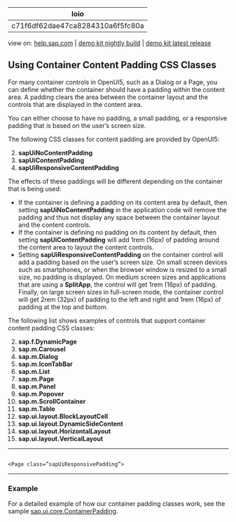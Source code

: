 | loio |
| -----|
| c71f6df62dae47ca8284310a6f5fc80a |

<div id="loio">

view on: [help.sap.com](https://help.sap.com/viewer/DRAFT/3237636b137e43519a20ad5513c49ccb/latest/en-US/c71f6df62dae47ca8284310a6f5fc80a.html) | [demo kit nightly build](https://openui5nightly.hana.ondemand.com/#/topic/c71f6df62dae47ca8284310a6f5fc80a) | [demo kit latest release](https://openui5.hana.ondemand.com/#/topic/c71f6df62dae47ca8284310a6f5fc80a)</div>
<!-- loioc71f6df62dae47ca8284310a6f5fc80a -->

## Using Container Content Padding CSS Classes

For many container controls in OpenUI5, such as a Dialog or a Page, you can define whether the container should have a padding within the content area. A padding clears the area between the container layout and the controls that are displayed in the content area.

You can either choose to have no padding, a small padding, or a responsive padding that is based on the user’s screen size.

The following CSS classes for content padding are provided by OpenUI5:

  2.  **sapUiNoContentPadding**
 4.  **sapUiContentPadding**
 6.  **sapUiResponsiveContentPadding**
  

The effects of these paddings will be different depending on the container that is being used:

-   If the container is defining a padding on its content area by default, then setting **sapUiNoContentPadding** in the application code will remove the padding and thus not display any space between the container layout and the content controls.
-   If the container is defining no padding on its content by default, then setting **sapUiContentPadding** will add 1rem \(16px\) of padding around the content area to layout the content controls.
-   Setting **sapUiResponsiveContentPadding** on the container control will add a padding based on the user’s screen size. On small screen devices such as smartphones, or when the browser window is resized to a small size, no padding is displayed. On medium screen sizes and applications that are using a **SplitApp**, the control will get 1rem \(16px\) of padding. Finally, on large screen sizes in full-screen mode, the container control will get 2rem \(32px\) of padding to the left and right and 1rem \(16px\) of padding at the top and bottom.

The following list shows examples of controls that support container content padding CSS classes:

  2.  **sap.f.DynamicPage**
 4.  **sap.m.Carousel**
 6.  **sap.m.Dialog**
 8.  **sap.m.IconTabBar**
 10. **sap.m.List**
 12. **sap.m.Page**
 14. **sap.m.Panel**
 16. **sap.m.Popover**
 18. **sap.m.ScrollContainer**
 20. **sap.m.Table**
 22. **sap.ui.layout.BlockLayoutCell**
 24. **sap.ui.layout.DynamicSideContent**
 26. **sap.ui.layout.HorizontalLayout**
 28. **sap.ui.layout.VerticalLayout**
  

***

```lang-xml

<Page class=”sapUiResponsivePadding”>
```

***

### Example

For a detailed example of how our container padding classes work, see the sample [sap.ui.core.ContainerPadding](https://openui5.hana.ondemand.com/explored.html#/entity/sap.ui.core.ContainerPadding/samples).

